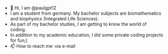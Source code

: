 - 👋 Hi, I am @paulgpt12
- I am a student from germany. My bachelor subjects are biomathematics and biophysics (Integrated Life Sciences).
- As part of my bachelor studies, I am getting to know the world of coding. 
- In addition to my academic education, I did some private coding projects for fun;)
- 📫 How to reach me: via e-mail

<!---
paulgpt12/paulgpt12 is a ✨ special ✨ repository because its `README.md` (this file) appears on your GitHub profile.
You can click the Preview link to take a look at your changes.
--->
